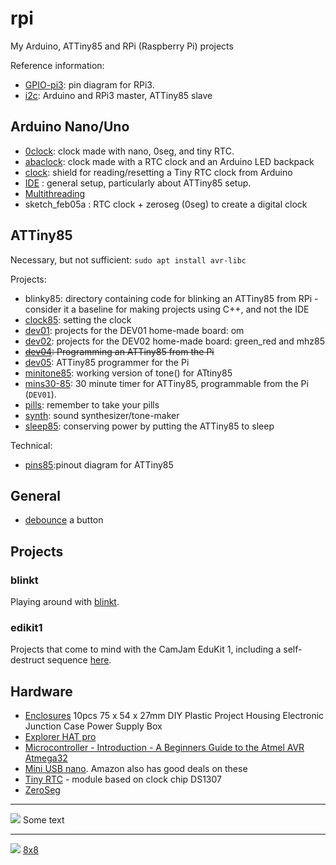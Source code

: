 # rpi
My Arduino, ATTiny85 and RPi (Raspberry Pi) projects

Reference information:


* [GPIO-pi3](GPIO-pi3.md): pin diagram for RPi3.
* [i2c](i2c/README.md): Arduino and RPi3 master, ATTiny85 slave

## Arduino Nano/Uno

* [0clock](0clock/README.md): clock made with nano, 0seg, and tiny RTC.
* [abaclock](abaclock/README.md): clock made with a RTC clock and an Arduino LED backpack
* [clock](clock/README.md): shield for reading/resetting a Tiny RTC clock from Arduino
* [IDE](Arduino-IDE.md) : general setup, particularly about ATTiny85 setup.
* [Multithreading](https://create.arduino.cc/projecthub/reanimationxp/how-to-multithread-an-arduino-protothreading-tutorial-dd2c37)
* sketch_feb05a : RTC clock + zeroseg (0seg) to create a digital clock

## ATTiny85

Necessary, but not sufficient:
```sudo apt install avr-libc```

Projects:
* blinky85: directory containing code for blinking an ATTiny85 from RPi - consider it a baseline for making projects using C++, and not the IDE
* [clock85](clock85.md): setting the clock
* [dev01](dev01/README.md): projects for the DEV01 home-made board: om
* [dev02](dev02/README.md): projects for the DEV02 home-made board: green_red and mhz85
* ~~[dev04](dev04/README.md): Programming an ATTiny85 from the Pi~~
* [dev05](dev05/README.md): ATTiny85 programmer for the Pi
* [minitone85](minitone/README.md): working version of tone() for ATtiny85
* [mins30-85](mins30-85/README.md): 30 minute timer for ATTiny85, programmable from the Pi (`DEV01`). 
* [pills](pills/README.mf): remember to take your pills
* [synth](synth/README.md): sound synthesizer/tone-maker
* [sleep85](sleep75/README.md): conserving power by putting the ATTiny85 to sleep

Technical:
* [pins85](pins85.md):pinout diagram for ATTiny85


## General

* [debounce](https://gist.github.com/blippy/430cc73cb50b9e44c3423c2717ab22ee) a button

## Projects

### blinkt

Playing around with [blinkt](blinkt/README.md).

### edikit1

Projects that come to mind with the CamJam EduKit 1, including
a self-destruct sequence [here](edukit1/README.md).




## Hardware

* [Enclosures](https://www.banggood.com/10pcs-75-x-54-x-27mm-DIY-Plastic-Project-Housing-Electronic-Junction-Case-Power-Supply-Box-p-1168741.html?cur_warehouse=CN) 10pcs 75 x 54 x 27mm DIY Plastic Project Housing Electronic Junction Case Power Supply Box 
* [Explorer HAT pro](https://shop.pimoroni.com/products/explorer-hat)
* [Microcontroller - Introduction - A Beginners Guide to the Atmel AVR Atmega32](https://newbiehack.com/MicrocontrollerIntroductionABeginnersGuidetotheAtmelAVRAtmega32.aspx)
* [Mini USB nano](https://www.ebay.co.uk/sch/i.html?_from=R40&_trksid=m570.l1313&_nkw=mini+usb+nano&_sacat=0). Amazon also has good deals on these
* [Tiny RTC](https://www.elecrow.com/wiki/index.php?title=Tiny_RTC) - module based on clock chip DS1307
* [ZeroSeg](zeroseg/README.md)

___

![](4.jpg) Some text

___

![](8x8.jpg) [8x8](8x8)
